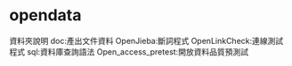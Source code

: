 # opendata

資料夾說明
doc:產出文件資料
OpenJieba:斷詞程式
OpenLinkCheck:連線測試程式
sql:資料庫查詢語法
Open_access_pretest:開放資料品質預測試
